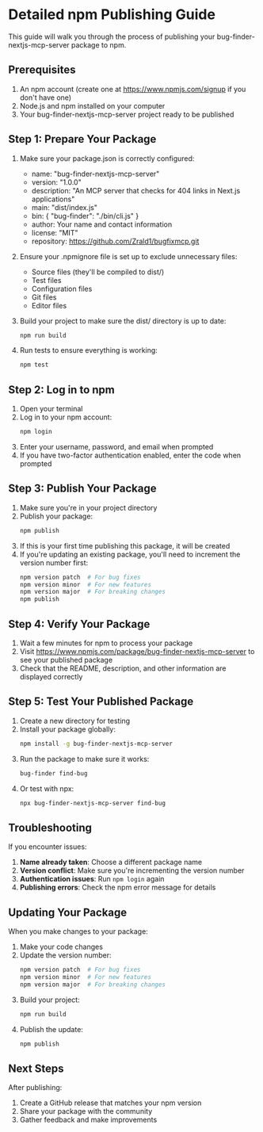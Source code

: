 # Detailed npm Publishing Guide

This guide will walk you through the process of publishing your bug-finder-nextjs-mcp-server package to npm.

## Prerequisites

1. An npm account (create one at https://www.npmjs.com/signup if you don't have one)
2. Node.js and npm installed on your computer
3. Your bug-finder-nextjs-mcp-server project ready to be published

## Step 1: Prepare Your Package

1. Make sure your package.json is correctly configured:
   - name: "bug-finder-nextjs-mcp-server"
   - version: "1.0.0"
   - description: "An MCP server that checks for 404 links in Next.js applications"
   - main: "dist/index.js"
   - bin: { "bug-finder": "./bin/cli.js" }
   - author: Your name and contact information
   - license: "MIT"
   - repository: https://github.com/Zrald1/bugfixmcp.git

2. Ensure your .npmignore file is set up to exclude unnecessary files:
   - Source files (they'll be compiled to dist/)
   - Test files
   - Configuration files
   - Git files
   - Editor files

3. Build your project to make sure the dist/ directory is up to date:
   ```bash
   npm run build
   ```

4. Run tests to ensure everything is working:
   ```bash
   npm test
   ```

## Step 2: Log in to npm

1. Open your terminal
2. Log in to your npm account:
   ```bash
   npm login
   ```
3. Enter your username, password, and email when prompted
4. If you have two-factor authentication enabled, enter the code when prompted

## Step 3: Publish Your Package

1. Make sure you're in your project directory
2. Publish your package:
   ```bash
   npm publish
   ```
3. If this is your first time publishing this package, it will be created
4. If you're updating an existing package, you'll need to increment the version number first:
   ```bash
   npm version patch  # For bug fixes
   npm version minor  # For new features
   npm version major  # For breaking changes
   npm publish
   ```

## Step 4: Verify Your Package

1. Wait a few minutes for npm to process your package
2. Visit https://www.npmjs.com/package/bug-finder-nextjs-mcp-server to see your published package
3. Check that the README, description, and other information are displayed correctly

## Step 5: Test Your Published Package

1. Create a new directory for testing
2. Install your package globally:
   ```bash
   npm install -g bug-finder-nextjs-mcp-server
   ```
3. Run the package to make sure it works:
   ```bash
   bug-finder find-bug
   ```
4. Or test with npx:
   ```bash
   npx bug-finder-nextjs-mcp-server find-bug
   ```

## Troubleshooting

If you encounter issues:

1. **Name already taken**: Choose a different package name
2. **Version conflict**: Make sure you're incrementing the version number
3. **Authentication issues**: Run `npm login` again
4. **Publishing errors**: Check the npm error message for details

## Updating Your Package

When you make changes to your package:

1. Make your code changes
2. Update the version number:
   ```bash
   npm version patch  # For bug fixes
   npm version minor  # For new features
   npm version major  # For breaking changes
   ```
3. Build your project:
   ```bash
   npm run build
   ```
4. Publish the update:
   ```bash
   npm publish
   ```

## Next Steps

After publishing:

1. Create a GitHub release that matches your npm version
2. Share your package with the community
3. Gather feedback and make improvements

